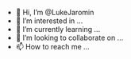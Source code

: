 - 👋 Hi, I’m @LukeJaromin
- 👀 I’m interested in ...
- 🌱 I’m currently learning ...
- 💞️ I’m looking to collaborate on ...
- 📫 How to reach me ...

<!---
LukeJaromin/LukeJaromin is a ✨ special ✨ repository because its `README.md` (this file) appears on your GitHub profile.
You can click the Preview link to take a look at your changes.
--->
